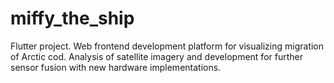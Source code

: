 # miffy_the_ship

Flutter project.
Web frontend development platform for visualizing migration of Arctic cod. 
Analysis of satellite imagery and development for further sensor fusion with new hardware implementations.
